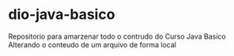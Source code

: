 # dio-java-basico
Repositorio para amarzenar todo o contrudo do Curso Java Basico
Alterando o conteudo de um arquivo de forma local